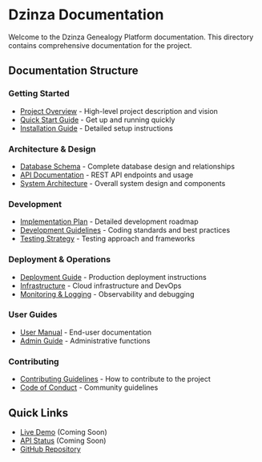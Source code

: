 # Dzinza Documentation

Welcome to the Dzinza Genealogy Platform documentation. This directory contains comprehensive documentation for the project.

## Documentation Structure

### Getting Started
- [Project Overview](./PROJECT_OVERVIEW.md) - High-level project description and vision
- [Quick Start Guide](./QUICK_START.md) - Get up and running quickly
- [Installation Guide](./INSTALLATION.md) - Detailed setup instructions

### Architecture & Design
- [Database Schema](./DATABASE_SCHEMA.md) - Complete database design and relationships
- [API Documentation](./API_DOCUMENTATION.md) - REST API endpoints and usage
- [System Architecture](./SYSTEM_ARCHITECTURE.md) - Overall system design and components

### Development
- [Implementation Plan](./IMPLEMENTATION_PLAN.md) - Detailed development roadmap
- [Development Guidelines](./DEVELOPMENT_GUIDELINES.md) - Coding standards and best practices
- [Testing Strategy](./TESTING_STRATEGY.md) - Testing approach and frameworks

### Deployment & Operations
- [Deployment Guide](./DEPLOYMENT.md) - Production deployment instructions
- [Infrastructure](./INFRASTRUCTURE.md) - Cloud infrastructure and DevOps
- [Monitoring & Logging](./MONITORING.md) - Observability and debugging

### User Guides
- [User Manual](./USER_MANUAL.md) - End-user documentation
- [Admin Guide](./ADMIN_GUIDE.md) - Administrative functions

### Contributing
- [Contributing Guidelines](./CONTRIBUTING.md) - How to contribute to the project
- [Code of Conduct](./CODE_OF_CONDUCT.md) - Community guidelines

## Quick Links

- [Live Demo](https://demo.dzinza.com) (Coming Soon)
- [API Status](https://status.dzinza.com) (Coming Soon)
- [GitHub Repository](https://github.com/dzinza/dzinza)
